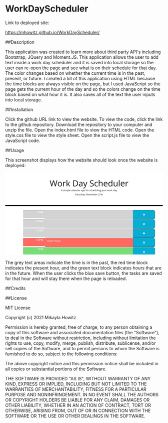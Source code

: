 # WorkDayScheduler

Link to deployed site:

https://mhowitz.github.io/WorkDayScheduler/


##Description

This application was created to learn more about third party API's including Bootstrap, JQuery and Moment.JS. This application allows the user to add text inside a work day scheduler and it is saved into local storage so the user can re-open the page and see what is on their schedule for that day. The color changes based on whether the current time is in the past, present, or future. 
I created a lot of this application using HTML because the time blocks are always visible on the page, but I used JavaScript so the page gets the current hour of the day and so the colors change on the time block based on what hour it is. It also saves all of the text the user inputs into local storage.

##Installation

Click the github URL link to view the website. To view the code, click the link to the github repository. Download the repository to your computer and unzip the file. Open the index.html file to view the HTML code. Open the style.css file to view the style sheet. Open the script.js file to view the JavaScript code. 

##Usage

This screenshot displays how the website should look once the website is deployed:

![screenshot-of-page](assets/images/screenshot.JPG)

The grey text areas indicate the time is in the past, the red time block indicates the present hour, and the green text block indicates hours that are in the future. When the user clicks the blue save button, the tasks are saved for that hour and will stay there when the page is reloaded.

##Credits

##License

MIT License

Copyright (c) 2021 Mikayla Howitz

Permission is hereby granted, free of charge, to any person obtaining a copy of this software and associated documentation files (the "Software"), to deal in the Software without restriction, including without limitation the rights to use, copy, modify, merge, publish, distribute, sublicense, and/or sell copies of the Software, and to permit persons to whom the Software is furnished to do so, subject to the following conditions:

The above copyright notice and this permission notice shall be included in all copies or substantial portions of the Software.

THE SOFTWARE IS PROVIDED "AS IS", WITHOUT WARRANTY OF ANY KIND, EXPRESS OR IMPLIED, INCLUDING BUT NOT LIMITED TO THE WARRANTIES OF MERCHANTABILITY, FITNESS FOR A PARTICULAR PURPOSE AND NONINFRINGEMENT. IN NO EVENT SHALL THE AUTHORS OR COPYRIGHT HOLDERS BE LIABLE FOR ANY CLAIM, DAMAGES OR OTHER LIABILITY, WHETHER IN AN ACTION OF CONTRACT, TORT OR OTHERWISE, ARISING FROM, OUT OF OR IN CONNECTION WITH THE SOFTWARE OR THE USE OR OTHER DEALINGS IN THE SOFTWARE.
